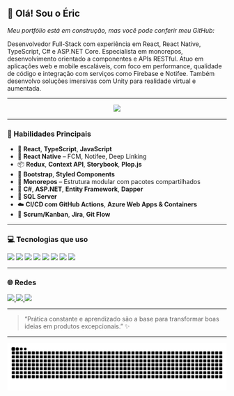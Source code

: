 <h2 align="left">👋 Olá! Sou o Éric</h2>
<i align="left">Meu portfólio está em construção, mas você pode conferir meu GitHub:</i>
<p></p>
Desenvolvedor Full-Stack com experiência em React, React Native, TypeScript, C# e ASP.NET Core. Especialista em monorepos, desenvolvimento orientado a componentes e APIs RESTful.
Atuo em aplicações web e mobile escaláveis, com foco em performance, qualidade de código e integração com serviços como Firebase e Notifee. Também desenvolvo soluções imersivas com Unity para realidade virtual e aumentada.

---

<div align="center">
  <img src="https://github-readme-stats.vercel.app/api/top-langs?username=ericcoisa&layout=compact&langs_count=8&theme=dracula&hide_border=false" height="160"/>
</div>

---

### 🧠 Habilidades Principais

- 🔷 **React**, **TypeScript**, **JavaScript**
- 📲 **React Native** – FCM, Notifee, Deep Linking
- 📦 **Redux**, **Context API**, **Storybook**, **Plop.js**
- 🎨 **Bootstrap**, **Styled Components**
- 🧱 **Monorepos** – Estrutura modular com pacotes compartilhados
- 🧠 **C#**, **ASP.NET**, **Entity Framework**, **Dapper**
- 🧮 **SQL Server**
- ☁️ **CI/CD com GitHub Actions**, **Azure Web Apps & Containers**
- 📌 **Scrum/Kanban**, **Jira**, **Git Flow**

---

### 💻 Tecnologias que uso

<div align="left">
  <img src="https://cdn.jsdelivr.net/gh/devicons/devicon/icons/react/react-original.svg" height="30" />
  <img src="https://cdn.jsdelivr.net/gh/devicons/devicon/icons/typescript/typescript-original.svg" height="30" />
  <img src="https://cdn.jsdelivr.net/gh/devicons/devicon/icons/javascript/javascript-original.svg" height="30" />
  <img src="https://cdn.jsdelivr.net/gh/devicons/devicon/icons/csharp/csharp-original.svg" height="30" />
  <img src="https://cdn.jsdelivr.net/gh/devicons/devicon/icons/firebase/firebase-plain.svg" height="30" />
  <img src="https://cdn.jsdelivr.net/gh/devicons/devicon/icons/dotnetcore/dotnetcore-original.svg" height="30" />
  <img src="https://cdn.jsdelivr.net/gh/devicons/devicon/icons/git/git-original.svg" height="30" />
  <img src="https://cdn.jsdelivr.net/gh/devicons/devicon/icons/azure/azure-original.svg" height="30" />
</div>

---

### 🌐 Redes

<div align="left">
  <a href="https://www.linkedin.com/in/eric-vitor/" target="_blank">
    <img src="https://img.shields.io/static/v1?message=LinkedIn&logo=linkedin&label=&color=0077B5&logoColor=white&style=for-the-badge" height="35" />
  </a>
  <a href="mailto:ericvitor96@gmail.com">
    <img src="https://img.shields.io/static/v1?message=Gmail&logo=gmail&label=&color=D14836&logoColor=white&style=for-the-badge" height="35" />
  </a>
  <a href="https://discordapp.com/users/ericcoisa#1268" target="_blank" title="ericcoisa#1268">
    <img src="https://img.shields.io/static/v1?message=Discord&logo=discord&label=&color=7289DA&logoColor=white&style=for-the-badge" height="35" />
  </a>
</div>

---

> “Prática constante e aprendizado são a base para transformar boas ideias em produtos excepcionais.” ✨

---

<picture>
  <source media="(prefers-color-scheme: dark)" srcset="https://raw.githubusercontent.com/ericcoisa/ericcoisa/output/github-contribution-grid-snake-dark.svg">
  <source media="(prefers-color-scheme: light)" srcset="https://raw.githubusercontent.com/ericcoisa/ericcoisa/output/github-contribution-grid-snake.svg">
  <img alt="github contribution grid snake animation" src="https://raw.githubusercontent.com/ericcoisa/ericcoisa/output/github-contribution-grid-snake.svg">
</picture>
